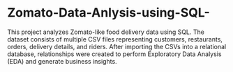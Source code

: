 # Zomato-Data-Anlysis-using-SQL-
This project analyzes Zomato-like food delivery data using SQL. The dataset consists of multiple CSV files representing customers, restaurants, orders, delivery details, and riders. After importing the CSVs into a relational database, relationships were created to perform Exploratory Data Analysis (EDA) and generate business insights.
